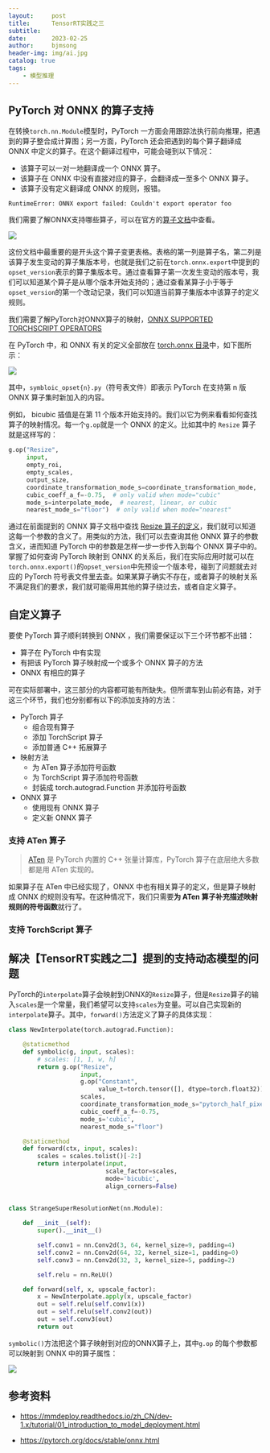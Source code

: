 ```yaml
---
layout:     post
title:      TensorRT实践之三
subtitle:   
date:       2023-02-25
author:     bjmsong
header-img: img/ai.jpg
catalog: true
tags:
    - 模型推理
---
```


## PyTorch 对 ONNX 的算子支持

在转换`torch.nn.Module`模型时，PyTorch 一方面会用跟踪法执行前向推理，把遇到的算子整合成计算图；另一方面，PyTorch 还会把遇到的每个算子翻译成 ONNX 中定义的算子。在这个翻译过程中，可能会碰到以下情况：

- 该算子可以一对一地翻译成一个 ONNX 算子。
- 该算子在 ONNX 中没有直接对应的算子，会翻译成一至多个 ONNX 算子。
- 该算子没有定义翻译成 ONNX 的规则，报错。

```
RuntimeError: ONNX export failed: Couldn't export operator foo
```

我们需要了解ONNX支持哪些算子，可以在官方的[算子文档](https://github.com/onnx/onnx/blob/main/docs/Operators.md)中查看。

![](/img/tensorrt/15.png) 

这份文档中最重要的是开头这个算子变更表格。表格的第一列是算子名，第二列是该算子发生变动的算子集版本号，也就是我们之前在`torch.onnx.export`中提到的`opset_version`表示的算子集版本号。通过查看算子第一次发生变动的版本号，我们可以知道某个算子是从哪个版本开始支持的；通过查看某算子小于等于`opset_version`的第一个改动记录，我们可以知道当前算子集版本中该算子的定义规则。

我们需要了解PyTorch对ONNX算子的映射，[ONNX SUPPORTED TORCHSCRIPT OPERATORS](https://pytorch.org/docs/stable/onnx_supported_aten_ops.html)

在 PyTorch 中，和 ONNX 有关的定义全部放在 [torch.onnx 目录](https://github.com/pytorch/pytorch/tree/master/torch/onnx)中，如下图所示：

![](/img/tensorrt/16.png) 

其中，`symbloic_opset{n}.py`（符号表文件）即表示 PyTorch 在支持第 n 版 ONNX 算子集时新加入的内容。

例如， bicubic 插值是在第 11 个版本开始支持的。我们以它为例来看看如何查找算子的映射情况。每一个`g.op`就是一个 ONNX 的定义。比如其中的 `Resize` 算子就是这样写的：

```python
g.op("Resize",
     input,
     empty_roi,
     empty_scales,
     output_size,
     coordinate_transformation_mode_s=coordinate_transformation_mode,
     cubic_coeff_a_f=-0.75,  # only valid when mode="cubic"
     mode_s=interpolate_mode,  # nearest, linear, or cubic
     nearest_mode_s="floor")  # only valid when mode="nearest"
```

通过在前面提到的 ONNX 算子文档中查找 [Resize 算子的定义](https://github.com/onnx/onnx/blob/main/docs/Operators.md#resize)，我们就可以知道这每一个参数的含义了。用类似的方法，我们可以去查询其他 ONNX 算子的参数含义，进而知道 PyTorch 中的参数是怎样一步一步传入到每个 ONNX 算子中的。 掌握了如何查询 PyTorch 映射到 ONNX 的关系后，我们在实际应用时就可以在 `torch.onnx.export()`的`opset_version`中先预设一个版本号，碰到了问题就去对应的 PyTorch 符号表文件里去查。如果某算子确实不存在，或者算子的映射关系不满足我们的要求，我们就可能得用其他的算子绕过去，或者自定义算子。





## 自定义算子

要使 PyTorch 算子顺利转换到 ONNX ，我们需要保证以下三个环节都不出错：

- 算子在 PyTorch 中有实现
- 有把该 PyTorch 算子映射成一个或多个 ONNX 算子的方法
- ONNX 有相应的算子

可在实际部署中，这三部分的内容都可能有所缺失。但所谓车到山前必有路，对于这三个环节，我们也分别都有以下的添加支持的方法：

- PyTorch 算子
  - 组合现有算子
  - 添加 TorchScript 算子
  - 添加普通 C++ 拓展算子
- 映射方法
  - 为 ATen 算子添加符号函数
  - 为 TorchScript 算子添加符号函数
  - 封装成 torch.autograd.Function 并添加符号函数
- ONNX 算子
  - 使用现有 ONNX 算子
  - 定义新 ONNX 算子



### 支持 ATen 算子

> [ATen](https://pytorch.org/cppdocs/#aten) 是 PyTorch 内置的 C++ 张量计算库，PyTorch 算子在底层绝大多数都是用 ATen 实现的。

如果算子在 ATen 中已经实现了，ONNX 中也有相关算子的定义，但是算子映射成 ONNX 的规则没有写。在这种情况下，我们只需要**为 ATen 算子补充描述映射规则的符号函数**就行了。





### 支持 TorchScript 算子





## 解决【TensorRT实践之二】提到的支持动态模型的问题

PyTorch的`interpolate`算子会映射到ONNX的`Resize`算子，但是`Resize`算子的输入`scales`是一个常量，我们希望可以支持`scales`为变量。可以自己实现新的`interpolate`算子。其中，`forward()`方法定义了算子的具体实现：

```python
class NewInterpolate(torch.autograd.Function):

    @staticmethod
    def symbolic(g, input, scales):
        # scales: [1, 1, w, h]
        return g.op("Resize",
                    input,
                    g.op("Constant",
                         value_t=torch.tensor([], dtype=torch.float32)),
                    scales,
                    coordinate_transformation_mode_s="pytorch_half_pixel",
                    cubic_coeff_a_f=-0.75,
                    mode_s='cubic',
                    nearest_mode_s="floor")

    @staticmethod
    def forward(ctx, input, scales):
        scales = scales.tolist()[-2:]
        return interpolate(input,
                           scale_factor=scales,
                           mode='bicubic',
                           align_corners=False)
    
    
class StrangeSuperResolutionNet(nn.Module):

    def __init__(self):
        super().__init__()

        self.conv1 = nn.Conv2d(3, 64, kernel_size=9, padding=4)
        self.conv2 = nn.Conv2d(64, 32, kernel_size=1, padding=0)
        self.conv3 = nn.Conv2d(32, 3, kernel_size=5, padding=2)

        self.relu = nn.ReLU()

    def forward(self, x, upscale_factor):
        x = NewInterpolate.apply(x, upscale_factor)
        out = self.relu(self.conv1(x))
        out = self.relu(self.conv2(out))
        out = self.conv3(out)
        return out
```

`symbolic()`方法把这个算子映射到对应的ONNX算子上，其中`g.op` 的每个参数都可以映射到 ONNX 中的算子属性：

![](/img/tensorrt/17.png) 



## 参考资料

- https://mmdeploy.readthedocs.io/zh_CN/dev-1.x/tutorial/01_introduction_to_model_deployment.html

- https://pytorch.org/docs/stable/onnx.html